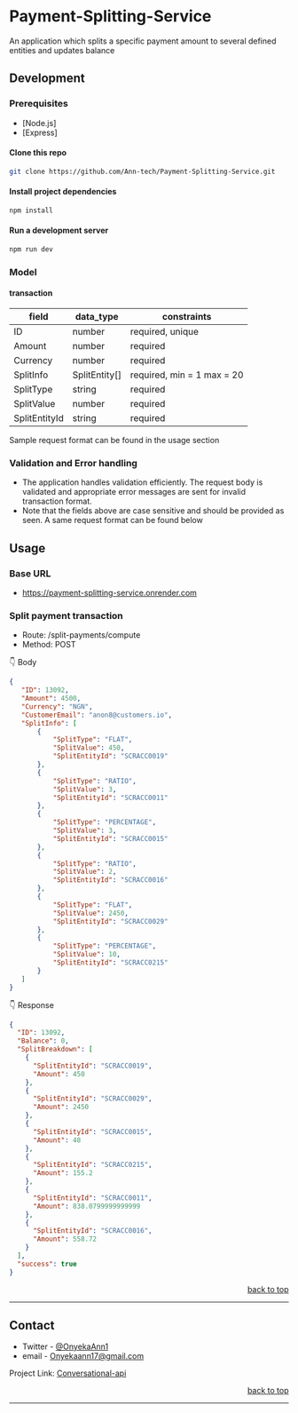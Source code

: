 # Payment-Splitting-Service
An application which splits a specific payment amount to several defined entities and updates balance

## Development

### Prerequisites

- [Node.js]
- [Express]

#### Clone this repo

```sh
git clone https://github.com/Ann-tech/Payment-Splitting-Service.git
```

#### Install project dependencies

```sh
npm install
```

#### Run a development server

```sh
npm run dev
```

### Model

#### transaction

| field        | data_type     | constraints               |
| ------------ | ------------- | ------------------------- |
| ID           | number        | required, unique          |
| Amount       | number        | required                  |
| Currency     | number        | required                  |
| SplitInfo    | SplitEntity[] | required, min = 1 max = 20|
| SplitType    | string        | required                  |
| SplitValue   | number        | required                  |
| SplitEntityId| string        | required                  |

Sample request format can be found in the usage section

### Validation and Error handling
- The application handles validation efficiently. The request body is validated and appropriate error messages are sent for invalid transaction format. 
- Note that the fields above are case sensitive and should be provided as seen. A same request format can be found below

## Usage

### Base URL

- https://payment-splitting-service.onrender.com

### Split payment transaction

- Route: /split-payments/compute
- Method: POST

:point_down: Body

```json
{
   "ID": 13092,
   "Amount": 4500,
   "Currency": "NGN",
   "CustomerEmail": "anon8@customers.io",
   "SplitInfo": [
       {
           "SplitType": "FLAT",
           "SplitValue": 450,
           "SplitEntityId": "SCRACC0019"
       },
       {
           "SplitType": "RATIO",
           "SplitValue": 3,
           "SplitEntityId": "SCRACC0011"
       },
       {
           "SplitType": "PERCENTAGE",
           "SplitValue": 3,
           "SplitEntityId": "SCRACC0015"
       },
       {
           "SplitType": "RATIO",
           "SplitValue": 2,
           "SplitEntityId": "SCRACC0016"
       },
       {
           "SplitType": "FLAT",
           "SplitValue": 2450,
           "SplitEntityId": "SCRACC0029"
       },
       {
           "SplitType": "PERCENTAGE",
           "SplitValue": 10,
           "SplitEntityId": "SCRACC0215"
       }
   ]
}

```

:point_down: Response

```json
{
  "ID": 13092,
  "Balance": 0,
  "SplitBreakdown": [
    {
      "SplitEntityId": "SCRACC0019",
      "Amount": 450
    },
    {
      "SplitEntityId": "SCRACC0029",
      "Amount": 2450
    },
    {
      "SplitEntityId": "SCRACC0015",
      "Amount": 48
    },
    {
      "SplitEntityId": "SCRACC0215",
      "Amount": 155.2
    },
    {
      "SplitEntityId": "SCRACC0011",
      "Amount": 838.0799999999999
    },
    {
      "SplitEntityId": "SCRACC0016",
      "Amount": 558.72
    }
  ],
  "success": true
}
```


<p align="right"><a href="#readme-top">back to top</a></p>

---



<!-- Contact -->

## Contact

- Twitter - [@OnyekaAnn1](https://twitter.com/OnyekaAnn1)
- email - Onyekaann17@gmail.com

Project Link: [Conversational-api](https://github.com/Ann-tech/Payment-Splitting-Service)

<p align="right"><a href="#readme-top">back to top</a></p>

---

